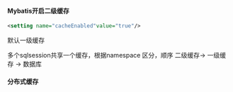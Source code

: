 #### Mybatis开启二级缓存

```xml
<setting name="cacheEnabled"value="true"/>
```

默认一级缓存



 多个sqlsession共享一个缓存，根据namespace 区分，顺序  二级缓存-> 一级缓存 -> 数据库 

#### 分布式缓存

